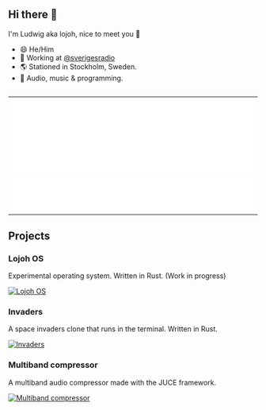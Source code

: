 ## Hi there 👋
I'm Ludwig aka lojoh, nice to meet you 🍻

- 😄 He/Him
- 🔨 Working at [@sverigesradio](https://github.com/sverigesradio)
- 🌎 Stationed in Stockholm, Sweden.
- 🧡 Audio, music & programming.

##
<table>
  <tr>
    <td width="100%; color: yellow;">
      <div>
        <img align="center" src="/metrics.plugin.languages.details.svg" alt="Metrics" width="100%">
      </div>
    </td>
  </tr>
   <tr>
    <td width="100%; background-color: yellow;">
      <div align="center">
        <img align="center" src="/metrics.plugin.topics.icons.svg" alt="Metrics" width="100%">   
      </div>
    </td>
  </tr>
</table>


## Projects

### Lojoh OS
Experimental operating system. Written in Rust. (Work in progress)

[![Lojoh OS](https://github-readme-stats.vercel.app/api/pin/?username=lojoh&repo=lojoh_os&theme=radical&show_icons=true)](https://github.com/lojoh/lojoh_os)

### Invaders

A space invaders clone that runs in the terminal. Written in Rust.

[![Invaders](https://github-readme-stats.vercel.app/api/pin/?username=lojoh&repo=invaders&theme=radical&show_icons=true)](https://github.com/lojoh/invaders)

### Multiband compressor

A multiband audio compressor made with the JUCE framework.

[![Multiband compressor](https://github-readme-stats.vercel.app/api/pin/?username=lojoh&repo=simple-mb-comp&theme=radical&show_icons=true)](https://github.com/lojoh/simple-mb-comp)

